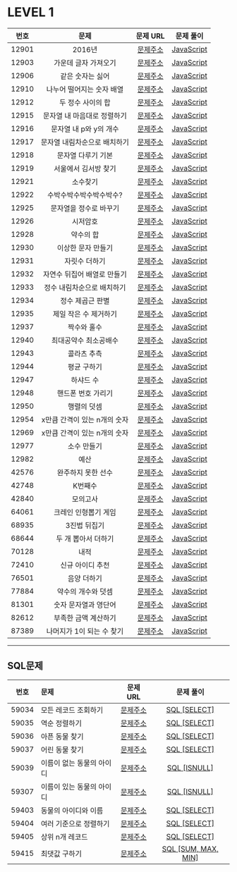 # LEVEL 1

| 번호  |             문제             |                               문제 URL                               |                                                                                                              문제 풀이                                                                                                               |
| :---: | :--------------------------: | :------------------------------------------------------------------: | :----------------------------------------------------------------------------------------------------------------------------------------------------------------------------------------------------------------------------------: |
| 12901 |            2016년            | [문제주소](https://programmers.co.kr/learn/courses/30/lessons/12903) |                                                                                                   [JavaScript](./12901-2016년.js)                                                                                                    |
| 12903 |     가운데 글자 가져오기     | [문제주소](https://programmers.co.kr/learn/courses/30/lessons/12903) | [JavaScript](https://velog.io/@jungjaedev/%EC%95%8C%EA%B3%A0%EB%A6%AC%EC%A6%98%ED%94%84%EB%A1%9C%EA%B7%B8%EB%9E%98%EB%A8%B8%EC%8A%A4-%EA%B0%80%EC%9A%B4%EB%8D%B0-%EA%B8%80%EC%9E%90-%EA%B0%80%EC%A0%B8%EC%98%A4%EA%B8%B0-JavaScript) |
| 12906 |       같은 숫자는 싫어       | [문제주소](https://programmers.co.kr/learn/courses/30/lessons/12906) |          [JavaScript](https://velog.io/@jungjaedev/%EC%95%8C%EA%B3%A0%EB%A6%AC%EC%A6%98%ED%94%84%EB%A1%9C%EA%B7%B8%EB%9E%98%EB%A8%B8%EC%8A%A4-%EA%B0%99%EC%9D%80-%EC%88%AB%EC%9E%90%EB%8A%94-%EC%8B%AB%EC%96%B4-JavaScript)          |
| 12910 |  나누어 떨어지는 숫자 배열   | [문제주소](https://programmers.co.kr/learn/courses/30/lessons/12910) |                                                                                          [JavaScript](./12910-나누어_떨어지는_숫자_배열.js)                                                                                          |
| 12912 |      두 정수 사이의 합       | [문제주소](https://programmers.co.kr/learn/courses/30/lessons/12912) |                                                                                              [JavaScript](./12912-두_정수_사이의_합.js)                                                                                              |
| 12915 | 문자열 내 마음대로 정렬하기  | [문제주소](https://programmers.co.kr/learn/courses/30/lessons/12915) |                                                                                         [JavaScript](./12915-문자열_내_마음대로_정렬하기.js)                                                                                         |
| 12916 |    문자열 내 p와 y의 개수    | [문제주소](https://programmers.co.kr/learn/courses/30/lessons/12916) |                                                                                           [JavaScript](./12916-문자열_내_p와_y의_개수.js)                                                                                            |
| 12917 | 문자열 내림차순으로 배치하기 | [문제주소](https://programmers.co.kr/learn/courses/30/lessons/12917) |                                                                                        [JavaScript](./12917-문자열_내림차순으로_배치하기.js)                                                                                         |
| 12918 |      문자열 다루기 기본      | [문제주소](https://programmers.co.kr/learn/courses/30/lessons/12918) |                                                                                             [JavaScript](./12918-문자열_다루기_기본.js)                                                                                              |
| 12919 |     서울에서 김서방 찾기     | [문제주소](https://programmers.co.kr/learn/courses/30/lessons/12919) |                                                                                            [JavaScript](./12919-서울에서_김서방_찾기.js)                                                                                             |
| 12921 |           소수찾기           | [문제주소](https://programmers.co.kr/learn/courses/30/lessons/12921) |                                                                                                  [JavaScript](./12921-소수찾기.js)                                                                                                   |
| 12922 |   수박수박수박수박수박수?    | [문제주소](https://programmers.co.kr/learn/courses/30/lessons/12922) |                                                                                           [JavaScript](./12922-수박수박수박수박수박수?.js)                                                                                           |
| 12925 |    문자열을 정수로 바꾸기    | [문제주소](https://programmers.co.kr/learn/courses/30/lessons/12925) |                                                                                           [JavaScript](./12925-문자열을_정수로_바꾸기.js)                                                                                            |
| 12926 |           시저암호           | [문제주소](https://programmers.co.kr/learn/courses/30/lessons/12926) |                                                                                                  [JavaScript](./12926-시저_암호.js)                                                                                                  |
| 12928 |          약수의 합           | [문제주소](https://programmers.co.kr/learn/courses/30/lessons/12928) |                                                                                                  [JavaScript](./12928-약수의_합.js)                                                                                                  |
| 12930 |      이상한 문자 만들기      | [문제주소](https://programmers.co.kr/learn/courses/30/lessons/12930) |                                                                                             [JavaScript](./12930-이상한_문자_만들기.js)                                                                                              |
| 12931 |        자릿수 더하기         | [문제주소](https://programmers.co.kr/learn/courses/30/lessons/12931) |                                                                                                [JavaScript](./12931-자릿수_더하기.js)                                                                                                |
| 12932 | 자연수 뒤집어 배열로 만들기  | [문제주소](https://programmers.co.kr/learn/courses/30/lessons/12932) |                                                                                         [JavaScript](./12932-자연수_뒤집어_배열로_만들기.js)                                                                                         |
| 12933 |  정수 내림차순으로 배치하기  | [문제주소](https://programmers.co.kr/learn/courses/30/lessons/12933) |                                                                                         [JavaScript](./12933-정수_내림차순으로_배치하기.js)                                                                                          |
| 12934 |       정수 제곱근 판별       | [문제주소](https://programmers.co.kr/learn/courses/30/lessons/12934) |                                                                                              [JavaScript](./12934-정수_제곱근_판별.js)                                                                                               |
| 12935 |    제일 작은 수 제거하기     | [문제주소](https://programmers.co.kr/learn/courses/30/lessons/12935) | [JavaScript](https://velog.io/@jungjaedev/%EC%95%8C%EA%B3%A0%EB%A6%AC%EC%A6%98%ED%94%84%EB%A1%9C%EA%B7%B8%EB%9E%98%EB%A8%B8%EC%8A%A4-%EC%A0%9C%EC%9D%BC-%EC%9E%91%EC%9D%80-%EC%88%98-%EC%A0%9C%EA%B1%B0%ED%95%98%EA%B8%B0JavaScript) |
| 12937 |         짝수와 홀수          | [문제주소](https://programmers.co.kr/learn/courses/30/lessons/12937) |                                                                                                 [JavaScript](./12937-짝수와_홀수.js)                                                                                                 |
| 12940 |    최대공약수 최소공배수     | [문제주소](https://programmers.co.kr/learn/courses/30/lessons/12940) |                                                                                            [JavaScript](./12940-최대공약수_최소공배수.js)                                                                                            |
| 12943 |         콜라츠 추측          | [문제주소](https://programmers.co.kr/learn/courses/30/lessons/12943) |                                                                                                 [JavaScript](./12943-콜라츠_추측.js)                                                                                                 |
| 12944 |         평균 구하기          | [문제주소](https://programmers.co.kr/learn/courses/30/lessons/12944) |                                                                                                 [JavaScript](./12944-평균_구하기.js)                                                                                                 |
| 12947 |          하샤드 수           | [문제주소](https://programmers.co.kr/learn/courses/30/lessons/12947) |                                                                                                  [JavaScript](./12947-하샤드_수.js)                                                                                                  |
| 12948 |      핸드폰 번호 가리기      | [문제주소](https://programmers.co.kr/learn/courses/30/lessons/12948) |                                                                                             [JavaScript](./12948-핸드폰_번호_가리기.js)                                                                                              |
| 12950 |         행렬의 덧셈          | [문제주소](https://programmers.co.kr/learn/courses/30/lessons/12950) |                                                                                                 [JavaScript](./12950-행렬의_덧셈.js)                                                                                                 |
| 12954 | x만큼 간격이 있는 n개의 숫자 | [문제주소](https://programmers.co.kr/learn/courses/30/lessons/12954) |                                                                                        [JavaScript](./12954-x만큼_간격이_있는_n개의_숫자.js)                                                                                         |
| 12969 | x만큼 간격이 있는 n개의 숫자 | [문제주소](https://programmers.co.kr/learn/courses/30/lessons/12969) |                                                                                               [JavaScript](./12969-직사각형_별찍기.js)                                                                                               |
| 12977 |         소수 만들기          | [문제주소](https://programmers.co.kr/learn/courses/30/lessons/12977) |                             [JavaScript](https://velog.io/@jungjaedev/%ED%94%84%EB%A1%9C%EA%B7%B8%EB%9E%98%EB%A8%B8%EC%8A%A4-%EC%95%8C%EA%B3%A0%EB%A6%AC%EC%A6%98-%EB%AC%B8%EC%A0%9C%ED%92%80%EC%9D%B4)                              |
| 12982 |             예산             | [문제주소](https://programmers.co.kr/learn/courses/30/lessons/12982) |                                                                                                    [JavaScript](./12982-예산.js)                                                                                                     |
| 42576 |      완주하지 못한 선수      | [문제주소](https://programmers.co.kr/learn/courses/30/lessons/42576) |                                                                                             [JavaScript](./42576-완주하지_못한_선수.js)                                                                                              |
| 42748 |           K번째수            | [문제주소](https://programmers.co.kr/learn/courses/30/lessons/42748) |                             [JavaScript](https://velog.io/@jungjaedev/%EC%95%8C%EA%B3%A0%EB%A6%AC%EC%A6%98%ED%94%84%EB%A1%9C%EA%B7%B8%EB%9E%98%EB%A8%B8%EC%8A%A4-K%EB%B2%88%EC%A7%B8%EC%88%98JavaScript)                             |
| 42840 |           모의고사           | [문제주소](https://programmers.co.kr/learn/courses/30/lessons/42840) |                                                                                                  [JavaScript](./42840-모의고사.js)                                                                                                   |
| 64061 |     크레인 인형뽑기 게임     | [문제주소](https://programmers.co.kr/learn/courses/30/lessons/64061) |                                                                                            [JavaScript](./64061-크레인_인형뽑기_게임.js)                                                                                             |
| 68935 |         3진법 뒤집기         | [문제주소](https://programmers.co.kr/learn/courses/30/lessons/68935) |                                                                                                [JavaScript](./68935-3진법_뒤집기.js)                                                                                                 |
| 68644 |     두 개 뽑아서 더하기      | [문제주소](https://programmers.co.kr/learn/courses/30/lessons/68644) |     [JavaScript](https://velog.io/@jungjaedev/%EC%95%8C%EA%B3%A0%EB%A6%AC%EC%A6%98%ED%94%84%EB%A1%9C%EA%B7%B8%EB%9E%98%EB%A8%B8%EC%8A%A4-%EB%91%90-%EA%B0%9C-%EB%BD%91%EC%95%84%EC%84%9C-%EB%8D%94%ED%95%98%EA%B8%B0-JavaScript)     |
| 70128 |             내적             | [문제주소](https://programmers.co.kr/learn/courses/30/lessons/70128) |                                                                                                    [JavaScript](./70128-내적.js)                                                                                                     |
| 72410 |       신규 아이디 추천       | [문제주소](https://programmers.co.kr/learn/courses/30/lessons/72410) |          [JavaScript](https://velog.io/@jungjaedev/%EC%95%8C%EA%B3%A0%EB%A6%AC%EC%A6%98%ED%94%84%EB%A1%9C%EA%B7%B8%EB%9E%98%EB%A8%B8%EC%8A%A4-%EC%8B%A0%EA%B7%9C-%EC%95%84%EC%9D%B4%EB%94%94-%EC%B6%94%EC%B2%9C-JavaScript)          |
| 76501 |         음양 더하기          | [문제주소](https://programmers.co.kr/learn/courses/30/lessons/76501) |                    [JavaScript](https://velog.io/@jungjaedev/%EC%95%8C%EA%B3%A0%EB%A6%AC%EC%A6%98%ED%94%84%EB%A1%9C%EA%B7%B8%EB%9E%98%EB%A8%B8%EC%8A%A4-%EC%9D%8C%EC%96%91-%EB%8D%94%ED%95%98%EA%B8%B0JavaScript)                    |
| 77884 |      약수의 개수와 덧셈      | [문제주소](https://programmers.co.kr/learn/courses/30/lessons/77884) |      [JavaScript](https://velog.io/@jungjaedev/%EC%95%8C%EA%B3%A0%EB%A6%AC%EC%A6%98%ED%94%84%EB%A1%9C%EA%B7%B8%EB%9E%98%EB%A8%B8%EC%8A%A4-%EC%95%BD%EC%88%98%EC%9D%98-%EA%B0%9C%EC%88%98%EC%99%80-%EB%8D%A7%EC%85%88JavaScript)      |
| 81301 |     숫자 문자열과 영단어     | [문제주소](https://programmers.co.kr/learn/courses/30/lessons/81301) |                                                                                            [JavaScript](./81301-숫자_문자열과_영단어.js)                                                                                             |
| 82612 |     부족한 금액 계산하기     | [문제주소](https://programmers.co.kr/learn/courses/30/lessons/82612) |                                                                                            [JavaScript](./82612-부족한_금액_계산하기.js)                                                                                             |
| 87389 |  나머지가 1이 되는 수 찾기   | [문제주소](https://programmers.co.kr/learn/courses/30/lessons/87389) |                                                                                          [JavaScript](./87389-나머지가_1이_되는_수_찾기.js)                                                                                          |

---

## SQL문제

| 번호  | 문제                      |                               문제 URL                               |                       문제 풀이                       |
| :---: | :------------------------ | :------------------------------------------------------------------: | :---------------------------------------------------: |
| 59034 | 모든 레코드 조회하기      | [문제주소](https://programmers.co.kr/learn/courses/30/lessons/59034) |   [SQL [SELECT]](./59034-모든_레코드_조회하기.sql)    |
| 59035 | 역순 정렬하기             | [문제주소](https://programmers.co.kr/learn/courses/30/lessons/59035) |       [SQL [SELECT]](./59035-역순_정렬하기.sql)       |
| 59036 | 아픈 동물 찾기            | [문제주소](https://programmers.co.kr/learn/courses/30/lessons/59036) |      [SQL [SELECT]](./59036-아픈_동물_찾기.sql)       |
| 59037 | 어린 동물 찾기            | [문제주소](https://programmers.co.kr/learn/courses/30/lessons/59037) |      [SQL [SELECT]](./59037-어린_동물_찾기.sql)       |
| 59039 | 이름이 없는 동물의 아이디 | [문제주소](https://programmers.co.kr/learn/courses/30/lessons/59039) | [SQL [ISNULL]](./59039-이름이_없는_동물의_아이디.sql) |
| 59307 | 이름이 있는 동물의 아이디 | [문제주소](https://programmers.co.kr/learn/courses/30/lessons/59307) | [SQL [ISNULL]](./59307-이름이_있는_동물의_아이디.sql) |
| 59403 | 동물의 아이디와 이름      | [문제주소](https://programmers.co.kr/learn/courses/30/lessons/59403) |   [SQL [SELECT]](./59403-동물의_아이디와_이름.sql)    |
| 59404 | 여러 기준으로 정렬하기    | [문제주소](https://programmers.co.kr/learn/courses/30/lessons/59403) |  [SQL [SELECT]](./59404-여러_기준으로_정렬하기.sql)   |
| 59405 | 상위 n개 레코드           | [문제주소](https://programmers.co.kr/learn/courses/30/lessons/59403) |      [SQL [SELECT]](./59405-상위_n개_레코드.sql)      |
| 59415 | 최댓값 구하기             | [문제주소](https://programmers.co.kr/learn/courses/30/lessons/59415) |   [SQL [SUM, MAX, MIN]](./59415-최댓값_구하기.sql)    |

